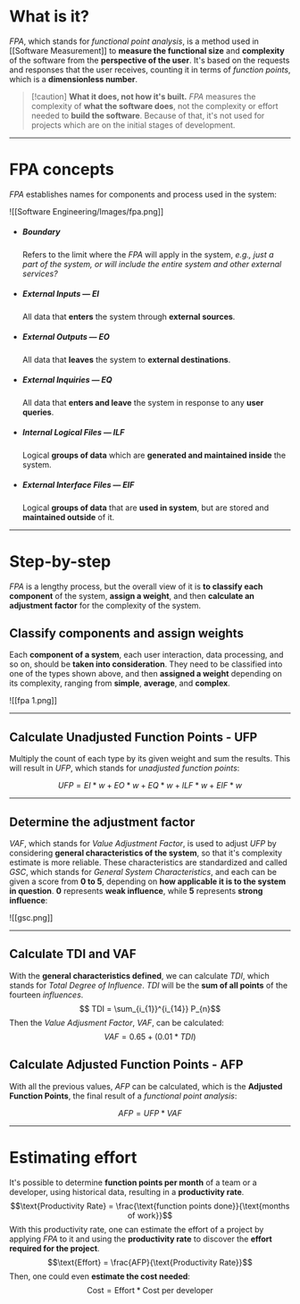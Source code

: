 # What is it?

*FPA*, which stands for *functional point analysis*, is a method used in [[Software Measurement]] to **measure the functional size** and **complexity** of the software from the **perspective of the user**. It's based on the requests and responses that the user receives, counting it in terms of *function points*, which is a **dimensionless number**.

>[!caution]  **What it does, not how it's built.**
> *FPA* measures the complexity of **what the software does**, not the complexity or effort needed to **build the software**. Because of that, it's not used for projects which are on the initial stages of development.

___
# FPA concepts

*FPA* establishes names for components and process used in the system:

![[Software Engineering/Images/fpa.png]]

- ##### Boundary
	Refers to the limit where the *FPA* will apply in the system, *e.g., just a part of the system, or will include the entire system and other external services?*

- ##### External Inputs — EI
	All data that **enters** the system through **external sources**.

- ##### External Outputs — EO
	All data that **leaves** the system to **external destinations**.

- ##### External Inquiries — EQ
	All data that **enters and leave** the system in response to any **user queries**.

- ##### Internal Logical Files — ILF
	Logical **groups of data** which are **generated and maintained inside** the system.

- ##### External Interface Files — EIF
	Logical **groups of data** that are **used in system**, but are stored and **maintained outside** of it.
___
# Step-by-step

*FPA* is a lengthy process, but the overall view of it is **to classify each component** of the system, **assign a weight**, and then **calculate an adjustment factor** for the complexity of the system.

## Classify components and assign weights

Each **component of a system**, each user interaction, data processing, and so on, should be **taken into consideration**. 
They need to be classified into one of the types shown above, and then **assigned a weight** depending on its complexity, ranging from **simple**, **average**, and **complex**.

![[fpa 1.png]]
___
## Calculate Unadjusted Function Points - UFP

Multiply the count of each type by its given weight and sum the results. This will result in *UFP*, which stands for *unadjusted function points*:

$$
UFP = EI*w + EO*w + EQ*w + ILF*w + EIF*w
$$
___
## Determine the adjustment factor

*VAF*, which stands for *Value Adjustment Factor*, is used to adjust *UFP* by considering **general characteristics of the system**, so that it's complexity estimate is more reliable.
These characteristics are standardized and called *GSC*, which stands for *General System Characteristics*, and each can be given a score from **0 to 5**, depending on **how applicable it is to the system in question**. **0** represents **weak influence**, while **5** represents **strong influence**:

![[gsc.png]]
___
## Calculate TDI and VAF

With the **general characteristics defined**, we can calculate *TDI*, which stands for *Total Degree of Influence*. *TDI* will be the **sum of all points** of the fourteen *influences*.
$$ TDI = \sum_{i_{1}}^{i_{14}} P_{n}$$
Then the *Value Adjusment Factor*, *VAF*, can be calculated:
$$VAF = 0.65 + (0.01 * TDI)$$
## Calculate Adjusted Function Points - AFP

With all the previous values, *AFP* can be calculated, which is the **Adjusted Function Points**, the final result of a *functional point analysis*:

$$ AFP = UFP * VAF$$
___
# Estimating effort

It's possible to determine **function points per month** of a team or a developer, using historical data, resulting in a **productivity rate**. 
$$\text{Productivity Rate} = \frac{\text{function points done}}{\text{months of work}}$$
With this productivity rate, one can estimate the effort of a project by applying *FPA* to it and using the **productivity rate** to discover the **effort required for the project**.
$$\text{Effort} = \frac{AFP}{\text{Productivity Rate}}$$
Then, one could even **estimate the cost needed**:
$$
\text{Cost} = \text{Effort}* \text{Cost per developer}
$$